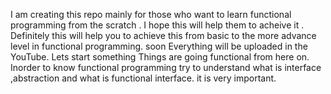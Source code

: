 I am creating this repo mainly for those who want to learn functional programming from the scratch . I hope this will help them to acheive it .
Definitely this will help you to achieve this from basic to the more advance level in functional programming.
soon Everything will be uploaded in the YouTube.
Lets start something
Things are going functional from here on. Inorder to know functional programming try to understand what is interface ,abstraction and what is functional interface. it is very important.
